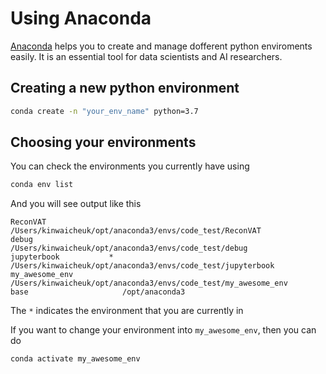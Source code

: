 # Using Anaconda

[Anaconda](https://www.anaconda.com/products/individual) helps you to create and manage dofferent python enviroments easily. It is an essential tool for data scientists and AI researchers.
## Creating a new python environment

```bash
conda create -n "your_env_name" python=3.7
```

## Choosing your environments

You can check the environments you currently have using

```bash
conda env list
```

And you will see output like this

```
ReconVAT                 /Users/kinwaicheuk/opt/anaconda3/envs/code_test/ReconVAT
debug                    /Users/kinwaicheuk/opt/anaconda3/envs/code_test/debug
jupyterbook           *  /Users/kinwaicheuk/opt/anaconda3/envs/code_test/jupyterbook
my_awesome_env           /Users/kinwaicheuk/opt/anaconda3/envs/code_test/my_awesome_env
base                     /opt/anaconda3
```

The `*` indicates the environment that you are currently in

If you want to change your environment into `my_awesome_env`, then you can do

```bash
conda activate my_awesome_env
```
